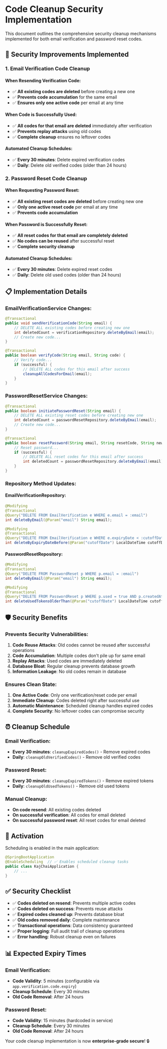 # Code Cleanup Security Implementation

This document outlines the comprehensive security cleanup mechanisms implemented for both email verification and password reset codes.

## 🔐 Security Improvements Implemented

### **1. Email Verification Code Cleanup**

#### **When Resending Verification Code:**
- ✅ **All existing codes are deleted** before creating a new one
- ✅ **Prevents code accumulation** for the same email
- ✅ **Ensures only one active code** per email at any time

#### **When Code is Successfully Used:**
- ✅ **All codes for that email are deleted** immediately after verification
- ✅ **Prevents replay attacks** using old codes
- ✅ **Complete cleanup** ensures no leftover codes

#### **Automated Cleanup Schedules:**
- ✅ **Every 30 minutes**: Delete expired verification codes
- ✅ **Daily**: Delete old verified codes (older than 24 hours)

### **2. Password Reset Code Cleanup**

#### **When Requesting Password Reset:**
- ✅ **All existing reset codes are deleted** before creating new one
- ✅ **Only one active reset code** per email at any time
- ✅ **Prevents code accumulation**

#### **When Password is Successfully Reset:**
- ✅ **All reset codes for that email are completely deleted**
- ✅ **No codes can be reused** after successful reset
- ✅ **Complete security cleanup**

#### **Automated Cleanup Schedules:**
- ✅ **Every 30 minutes**: Delete expired reset codes
- ✅ **Daily**: Delete old used codes (older than 24 hours)

## 📋 Implementation Details

### **EmailVerificationService Changes:**

```java
@Transactional
public void sendVerificationCode(String email) {
    // DELETE ALL existing codes before creating new one
    int deletedCount = verificationRepository.deleteByEmail(email);
    // Create new code...
}

@Transactional
public boolean verifyCode(String email, String code) {
    // Verify code...
    if (successful) {
        // DELETE ALL codes for this email after success
        cleanupAllCodesForEmail(email);
    }
}
```

### **PasswordResetService Changes:**

```java
@Transactional
public boolean initiatePasswordReset(String email) {
    // DELETE ALL existing reset codes before creating new one
    int deletedCount = passwordResetRepository.deleteByEmail(email);
    // Create new code...
}

@Transactional
public boolean resetPassword(String email, String resetCode, String newPassword) {
    // Reset password...
    if (successful) {
        // DELETE ALL reset codes for this email after success
        int deletedCount = passwordResetRepository.deleteByEmail(email);
    }
}
```

### **Repository Method Updates:**

#### **EmailVerificationRepository:**
```java
@Modifying
@Transactional
@Query("DELETE FROM EmailVerification e WHERE e.email = :email")
int deleteByEmail(@Param("email") String email);

@Modifying
@Transactional
@Query("DELETE FROM EmailVerification e WHERE e.expiryDate < :cutoffDate")
int deleteByExpiryDateBefore(@Param("cutoffDate") LocalDateTime cutoffDate);
```

#### **PasswordResetRepository:**
```java
@Modifying
@Transactional
@Query("DELETE FROM PasswordReset p WHERE p.email = :email")
int deleteByEmail(@Param("email") String email);

@Modifying
@Transactional
@Query("DELETE FROM PasswordReset p WHERE p.used = true AND p.createdAt < :cutoffDate")
int deleteUsedTokensOlderThan(@Param("cutoffDate") LocalDateTime cutoffDate);
```

## 🛡️ Security Benefits

### **Prevents Security Vulnerabilities:**
1. **Code Reuse Attacks**: Old codes cannot be reused after successful operations
2. **Code Accumulation**: Multiple codes don't pile up for same email
3. **Replay Attacks**: Used codes are immediately deleted
4. **Database Bloat**: Regular cleanup prevents database growth
5. **Information Leakage**: No old codes remain in database

### **Ensures Clean State:**
1. **One Active Code**: Only one verification/reset code per email
2. **Immediate Cleanup**: Codes deleted right after successful use
3. **Automatic Maintenance**: Scheduled cleanup handles expired codes
4. **Complete Security**: No leftover codes can compromise security

## ⏰ Cleanup Schedule

### **Email Verification:**
- **Every 30 minutes**: `cleanupExpiredCodes()` - Remove expired codes
- **Daily**: `cleanupOldVerifiedCodes()` - Remove old verified codes

### **Password Reset:**
- **Every 30 minutes**: `cleanupExpiredTokens()` - Remove expired tokens
- **Daily**: `cleanupOldUsedTokens()` - Remove old used tokens

### **Manual Cleanup:**
- **On code resend**: All existing codes deleted
- **On successful verification**: All codes for email deleted
- **On successful password reset**: All reset codes for email deleted

## 🚀 Activation

Scheduling is enabled in the main application:

```java
@SpringBootApplication
@EnableScheduling  // ✅ Enables scheduled cleanup tasks
public class KajChaiApplication {
    // ...
}
```

## ✅ Security Checklist

- ✅ **Codes deleted on resend**: Prevents multiple active codes
- ✅ **Codes deleted on success**: Prevents reuse attacks
- ✅ **Expired codes cleaned up**: Prevents database bloat
- ✅ **Old codes removed daily**: Complete maintenance
- ✅ **Transactional operations**: Data consistency guaranteed
- ✅ **Proper logging**: Full audit trail of cleanup operations
- ✅ **Error handling**: Robust cleanup even on failures

## 📊 Expected Expiry Times

### **Email Verification:**
- **Code Validity**: 5 minutes (configurable via `app.verification.code.expiry`)
- **Cleanup Schedule**: Every 30 minutes
- **Old Code Removal**: After 24 hours

### **Password Reset:**
- **Code Validity**: 15 minutes (hardcoded in service)
- **Cleanup Schedule**: Every 30 minutes  
- **Old Code Removal**: After 24 hours

Your code cleanup implementation is now **enterprise-grade secure**! 🔒
